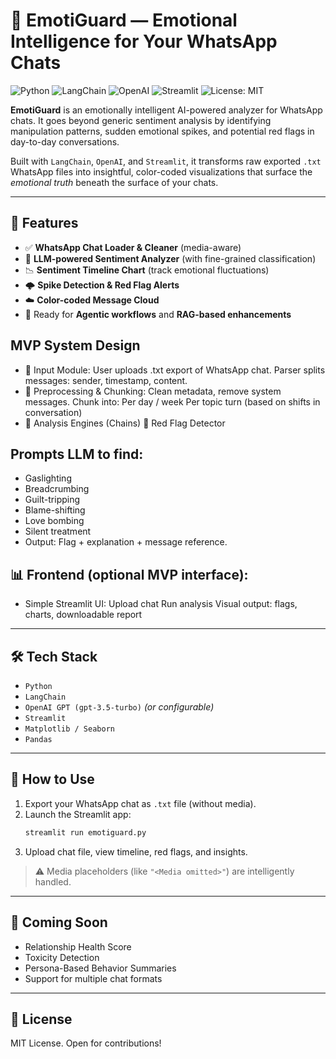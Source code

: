 # 🧠 EmotiGuard — Emotional Intelligence for Your WhatsApp Chats

![Python](https://img.shields.io/badge/Python-3.10%2B-blue)
![LangChain](https://img.shields.io/badge/LangChain-0.2.x-success)
![OpenAI](https://img.shields.io/badge/OpenAI-GPT--4o--ff69b4)
![Streamlit](https://img.shields.io/badge/Streamlit-App-red)
![License: MIT](https://img.shields.io/badge/License-MIT-yellow.svg)

**EmotiGuard** is an emotionally intelligent AI-powered analyzer for WhatsApp chats. It goes beyond generic sentiment analysis by identifying manipulation patterns, sudden emotional spikes, and potential red flags in day-to-day conversations.

Built with `LangChain`, `OpenAI`, and `Streamlit`, it transforms raw exported `.txt` WhatsApp files into insightful, color-coded visualizations that surface the *emotional truth* beneath the surface of your chats.

---

## 🚀 Features

- ✅ **WhatsApp Chat Loader & Cleaner** (media-aware)
- 🧠 **LLM-powered Sentiment Analyzer** (with fine-grained classification)
- 📉 **Sentiment Timeline Chart** (track emotional fluctuations)
- 🌩️ **Spike Detection & Red Flag Alerts**
- ☁️ **Color-coded Message Cloud**
- 🧪 Ready for **Agentic workflows** and **RAG-based enhancements**

## MVP System Design
- 🧾 Input Module: User uploads .txt export of WhatsApp chat. Parser splits messages: sender, timestamp, content.
- 🧮 Preprocessing & Chunking: Clean metadata, remove system messages. Chunk into: Per day / week Per topic turn (based on shifts in conversation)
- 🧰 Analysis Engines (Chains) 🔴 Red Flag Detector

## Prompts LLM to find:

- Gaslighting
- Breadcrumbing
- Guilt-tripping
- Blame-shifting
- Love bombing
- Silent treatment
- Output: Flag + explanation + message reference.

## 📊 Frontend (optional MVP interface): 
- Simple Streamlit UI: Upload chat Run analysis Visual output: flags, charts, downloadable report

---

## 🛠 Tech Stack

- `Python`
- `LangChain`
- `OpenAI GPT (gpt-3.5-turbo)` *(or configurable)*
- `Streamlit`
- `Matplotlib / Seaborn`
- `Pandas`

---

## 📂 How to Use

1. Export your WhatsApp chat as `.txt` file (without media).
2. Launch the Streamlit app:
   ```bash
   streamlit run emotiguard.py
   ```
3. Upload chat file, view timeline, red flags, and insights.

> ⚠️ Media placeholders (like `"<Media omitted>"`) are intelligently handled.

---

## 🤖 Coming Soon

- Relationship Health Score
- Toxicity Detection
- Persona-Based Behavior Summaries
- Support for multiple chat formats

---

## 📄 License

MIT License. Open for contributions!